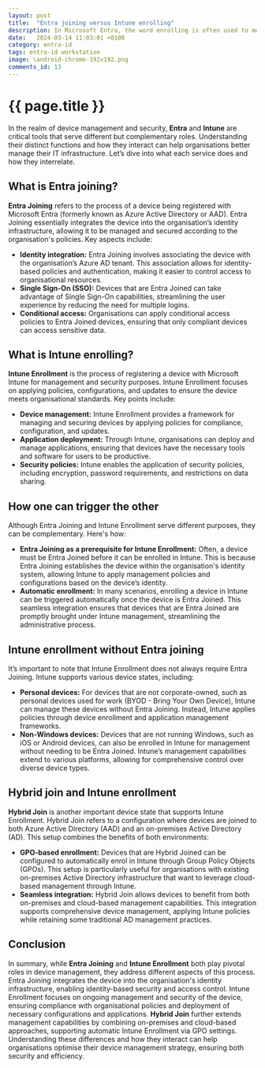 ```yaml
---
layout: post
title:  "Entra joining versus Intune enrolling"
description: In Microsoft Entra, the word enrolling is often used to mean Entra joining, but let's look at why that isn't quite right
date:   2024-03-14 11:03:01 +0100
category: entra-id
tags: entra-id workstation
image: \android-chrome-192x192.png
comments_id: 13
---
```

<h1>{{ page.title }}</h1>

In the realm of device management and security, **Entra** and **Intune** are critical tools that serve different but complementary roles. Understanding their distinct functions and how they interact can help organisations better manage their IT infrastructure. Let’s dive into what each service does and how they interrelate.

## What is Entra joining?

**Entra Joining** refers to the process of a device being registered with Microsoft Entra (formerly known as Azure Active Directory or AAD). Entra Joining essentially integrates the device into the organisation’s identity infrastructure, allowing it to be managed and secured according to the organisation's policies. Key aspects include:

- **Identity integration:** Entra Joining involves associating the device with the organisation’s Azure AD tenant. This association allows for identity-based policies and authentication, making it easier to control access to organisational resources.
- **Single Sign-On (SSO):** Devices that are Entra Joined can take advantage of Single Sign-On capabilities, streamlining the user experience by reducing the need for multiple logins.
- **Conditional access:** Organisations can apply conditional access policies to Entra Joined devices, ensuring that only compliant devices can access sensitive data.

## What is Intune enrolling?

**Intune Enrollment** is the process of registering a device with Microsoft Intune for management and security purposes. Intune Enrollment focuses on applying policies, configurations, and updates to ensure the device meets organisational standards. Key points include:

- **Device management:** Intune Enrollment provides a framework for managing and securing devices by applying policies for compliance, configuration, and updates.
- **Application deployment:** Through Intune, organisations can deploy and manage applications, ensuring that devices have the necessary tools and software for users to be productive.
- **Security policies:** Intune enables the application of security policies, including encryption, password requirements, and restrictions on data sharing.

## How one can trigger the other

Although Entra Joining and Intune Enrollment serve different purposes, they can be complementary. Here's how:

- **Entra Joining as a prerequisite for Intune Enrollment:** Often, a device must be Entra Joined before it can be enrolled in Intune. This is because Entra Joining establishes the device within the organisation's identity system, allowing Intune to apply management policies and configurations based on the device’s identity.
- **Automatic enrollment:** In many scenarios, enrolling a device in Intune can be triggered automatically once the device is Entra Joined. This seamless integration ensures that devices that are Entra Joined are promptly brought under Intune management, streamlining the administrative process.

## Intune enrollment without Entra joining

It’s important to note that Intune Enrollment does not always require Entra Joining. Intune supports various device states, including:

- **Personal devices:** For devices that are not corporate-owned, such as personal devices used for work (BYOD - Bring Your Own Device), Intune can manage these devices without Entra Joining. Instead, Intune applies policies through device enrollment and application management frameworks.
- **Non-Windows devices:** Devices that are not running Windows, such as iOS or Android devices, can also be enrolled in Intune for management without needing to be Entra Joined. Intune’s management capabilities extend to various platforms, allowing for comprehensive control over diverse device types.

## Hybrid join and Intune enrollment

**Hybrid Join** is another important device state that supports Intune Enrollment. Hybrid Join refers to a configuration where devices are joined to both Azure Active Directory (AAD) and an on-premises Active Directory (AD). This setup combines the benefits of both environments:

- **GPO-based enrollment:** Devices that are Hybrid Joined can be configured to automatically enrol in Intune through Group Policy Objects (GPOs). This setup is particularly useful for organisations with existing on-premises Active Directory infrastructure that want to leverage cloud-based management through Intune.
- **Seamless integration:** Hybrid Join allows devices to benefit from both on-premises and cloud-based management capabilities. This integration supports comprehensive device management, applying Intune policies while retaining some traditional AD management practices.

## Conclusion

In summary, while **Entra Joining** and **Intune Enrollment** both play pivotal roles in device management, they address different aspects of this process. Entra Joining integrates the device into the organisation's identity infrastructure, enabling identity-based security and access control. Intune Enrollment focuses on ongoing management and security of the device, ensuring compliance with organisational policies and deployment of necessary configurations and applications. **Hybrid Join** further extends management capabilities by combining on-premises and cloud-based approaches, supporting automatic Intune Enrollment via GPO settings. Understanding these differences and how they interact can help organisations optimise their device management strategy, ensuring both security and efficiency.

